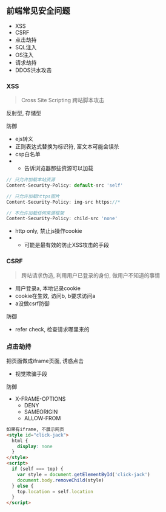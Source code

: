 ## 前端常见安全问题

- XSS
- CSRF
- 点击劫持
- SQL注入
- OS注入
- 请求劫持
- DDOS洪水攻击

### XSS

> Cross Site Scripting
> 跨站脚本攻击

反射型, 存储型

防御

- ejs转义
- 正则表达式替换为标识符, 富文本可能会误杀
- csp白名单
- - 告诉浏览器那些资源可以加载
```js
// 只允许加载本站资源
Content-Security-Policy: default-src 'self'

// 只允许加载https图片
Content-Security-Policy: img-src https://*

// 不允许加载任何来源框架
Content-Security-Policy: child-src 'none'
```
- http only, 禁止js操作cookie
- - 可能是最有效的防止XSS攻击的手段


### CSRF

> 跨站请求伪造, 利用用户已登录的身份, 做用户不知道的事情

- 用户登录a, 本地记录cookie
- cookie在生效, 访问b, b要求访问a
- a没做csrf防御

防御
- refer check, 检查请求哪里来的

### 点击劫持

把页面做成iframe页面, 诱惑点击
- 视觉欺骗手段

防御

- X-FRAME-OPTIONS
  - DENY
  - SAMEORIGIN
  - ALLOW-FROM


```html
如果有iframe, 不展示网页
<style id="click-jack">
  html {
    display: none
  }
</style>
<script>
  if (self === top) {
    var style = document.getElementById('click-jack')
    document.body.removeChild(style)
  } else {
    top.location = self.location
  }
</script>
```